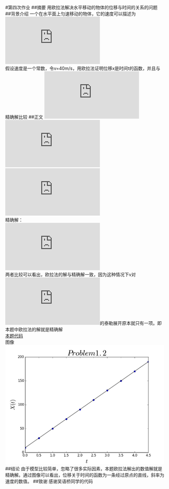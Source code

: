 #第四次作业
##摘要
用欧拉法解决水平移动的物体的位移与时间的关系的问题
##背景介绍
一个在水平面上匀速移动的物体，它的速度可以描述为<br/>
![](http://latex.codecogs.com/gif.latex?%5Cfrac%7B%5Cmathrm%7Bdx%7D%20%7D%7B%5Cmathrm%7Bd%7D%20t%7D%3Dv)<br/>
假设速度是一个常数，令v=40m/s，用欧拉法证明位移x是时间t的函数，并且与精确解比较
##正文
![](http://latex.codecogs.com/gif.latex?%5Cfrac%7B%5Cmathrm%7Bdx%7D%20%7D%7B%5Cmathrm%7Bd%7D%20t%7D%3Dv)<br/>
![](http://latex.codecogs.com/gif.latex?dx%3Dvdt)<br/>
![](http://latex.codecogs.com/gif.latex?x%28t%29%3Dv%28t%29-v%280%29%3D40t)<br/>
精确解：<br/>
![](http://latex.codecogs.com/gif.latex?x%28t%29%3D%5Cint_%7B0%7D%5E%7Bt%7Dvd%5Ctau%20%3D40t)<br/>
两者比较可以看出，欧拉法的解与精确解一致，因为这种情况下v对![](http://latex.codecogs.com/gif.latex?%5CDelta%20t)的泰勒展开原本就只有一项。即本题中欧拉法的解就是精确解<br/>
[本题代码](https://github.com/zhaoyqing/computationalphysics_N2013301510016/blob/master/homework4.py)<br/>
图像<br/>
![](https://github.com/zhaoyqing/computationalphysics_N2013301510016/blob/master/figure_1.png)<br/>
##结论
由于模型比较简单，忽略了很多实际因素，本题欧拉法解出的数值解就是精确解。通过图像可以看出，位移关于时间的函数为一条经过原点的直线，斜率为速度的数值。
##致谢
感谢吴语桥同学的代码
